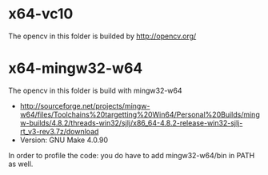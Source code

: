 x64-vc10
========================

The opencv in this folder is builded by http://opencv.org/


x64-mingw32-w64
========================

The opencv in this folder is build with mingw32-w64 
 - http://sourceforge.net/projects/mingw-w64/files/Toolchains%20targetting%20Win64/Personal%20Builds/mingw-builds/4.8.2/threads-win32/sjlj/x86_64-4.8.2-release-win32-sjlj-rt_v3-rev3.7z/download
 - Version: GNU Make 4.0.90

In order to profile the code: you do have to add mingw32-w64/bin in PATH as well. 